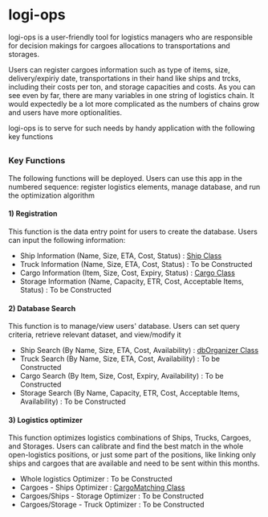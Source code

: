 # logi-ops

logi-ops is a user-friendly tool for logistics managers who are responsible for decision makings for cargoes allocations to transportations and storages.

Users can register cargoes information such as type of items, size, delivery/expiriy date, transportations in their hand like ships and trcks, including their costs per ton, and storage capacities and costs. 
As you can see even by far, there are many variables in one string of logistics chain. 
It would expectedly be a lot more complicated as the numbers of chains grow and users have more optionalities.

logi-ops is to serve for such needs by handy application with the following key functions

##
### Key Functions
The following functions will be deployed. Users can use this app in the numbered sequence: register logistics elements, manage database, and run the optimization algorithm 

#### 1) Registration 
   This function is the data entry point for users to create the database. Users can input the following information:
   - Ship Information (Name, Size, ETA, Cost, Status) : [Ship Class](https://github.com/Snafkin547/logi-ops/blob/351918292e8e8bc30a5e5a9aff9a3ebb563af90d/src/cpw/Ship.java#L3)
   - Truck Information (Name, Size, ETA, Cost, Status) : To be Constructed
   - Cargo Information (Item, Size, Cost, Expiry, Status) : [Cargo Class](https://github.com/Snafkin547/logi-ops/blob/351918292e8e8bc30a5e5a9aff9a3ebb563af90d/src/cpw/Cargo.java#L3)
   - Storage Information (Name, Capacity, ETR, Cost, Acceptable Items, Status) : To be Constructed

#### 2) Database Search
   This function is to manage/view users' database. Users can set query criteria, retrieve relevant dataset, and view/modify it
   - Ship Search (By Name, Size, ETA, Cost, Availability) : [dbOrganizer Class](https://github.com/Snafkin547/logi-ops/blob/351918292e8e8bc30a5e5a9aff9a3ebb563af90d/src/cpw/dbOrganizer.java#L5)
   - Truck Search (By Name, Size, ETA, Cost, Availability) : To be Constructed
   - Cargo Search (By Item, Size, Cost, Expiry, Availability) : To be Constructed
   - Storage Search (By Name, Capacity, ETR, Cost, Acceptable Items, Availability) : To be Constructed

####  3) Logistics optimizer
   This function optimizes logistics combinations of Ships, Trucks, Cargoes, and Storages. Users can calibrate and find the best match in the whole open-logistics positions, or just some part of the positions, like linking only ships and cargoes that are available and need to be sent within this months.
   - Whole logistics Optimizer : To be Constructed
   - Cargoes - Ships Optimizer : [CargoMatching Class](https://github.com/Snafkin547/logi-ops/blob/351918292e8e8bc30a5e5a9aff9a3ebb563af90d/src/cpw/CargoMatching.java#L6)
   - Cargoes/Ships - Storage Optimizer : To be Constructed
   - Cargoes/Storage - Truck Optimizer : To be Constructed


